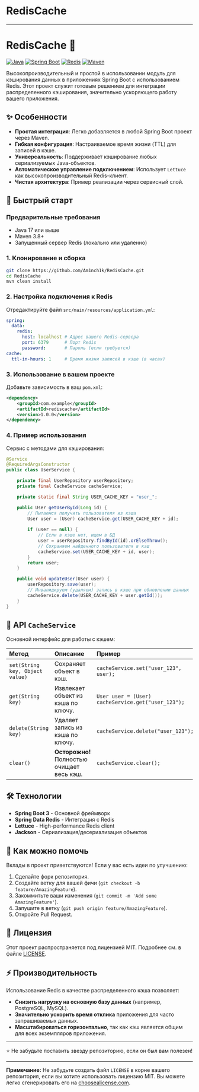 # RedisCache


---

# RedisCache 🚀

[![Java](https://img.shields.io/badge/Java-17%2B-orange?logo=openjdk)](https://www.java.com/)
[![Spring Boot](https://img.shields.io/badge/Spring%20Boot-3.1.5-brightgreen?logo=springboot)](https://spring.io/projects/spring-boot)
[![Redis](https://img.shields.io/badge/Redis-7.0+-red?logo=redis)](https://redis.io/)
[![Maven](https://img.shields.io/badge/Maven-3.8%2B-blue?logo=apache-maven)](https://maven.apache.org/)

Высокопроизводительный и простой в использовании модуль для кэширования данных в приложениях Spring Boot с использованием Redis. Этот проект служит готовым решением для интеграции распределенного кэширования, значительно ускоряющего работу вашего приложения.

## ✨ Особенности

*   **Простая интеграция**: Легко добавляется в любой Spring Boot проект через Maven.
*   **Гибкая конфигурация**: Настраиваемое время жизни (TTL) для записей в кэше.
*   **Универсальность**: Поддерживает кэширование любых сериализуемых Java-объектов.
*   **Автоматическое управление подключением**: Использует `Lettuce` как высокопроизводительный Redis-клиент.
*   **Чистая архитектура**: Пример реализации через сервисный слой.

## 🚀 Быстрый старт

### Предварительные требования

*   Java 17 или выше
*   Maven 3.8+
*   Запущенный сервер Redis (локально или удаленно)

### 1. Клонирование и сборка

```bash
git clone https://github.com/Am1nch1k/RedisCache.git
cd RedisCache
mvn clean install
```

### 2. Настройка подключения к Redis

Отредактируйте файл `src/main/resources/application.yml`:

```yaml
spring:
  data:
    redis:
      host: localhost # Адрес вашего Redis-сервера
      port: 6379      # Порт Redis
      password:       # Пароль (если требуется)
cache:
  ttl-in-hours: 1     # Время жизни записей в кэше (в часах)
```

### 3. Использование в вашем проекте

Добавьте зависимость в ваш `pom.xml`:

```xml
<dependency>
    <groupId>com.example</groupId>
    <artifactId>rediscache</artifactId>
    <version>1.0.0</version>
</dependency>
```

### 4. Пример использования

Сервис с методами для кэширования:

```java
@Service
@RequiredArgsConstructor
public class UserService {

    private final UserRepository userRepository;
    private final CacheService cacheService;

    private static final String USER_CACHE_KEY = "user_";

    public User getUserById(Long id) {
        // Пытаемся получить пользователя из кэша
        User user = (User) cacheService.get(USER_CACHE_KEY + id);
        
        if (user == null) {
            // Если в кэше нет, ищем в БД
            user = userRepository.findById(id).orElseThrow();
            // Сохраняем найденного пользователя в кэш
            cacheService.set(USER_CACHE_KEY + id, user);
        }
        return user;
    }

    public void updateUser(User user) {
        userRepository.save(user);
        // Инвалидируем (удаляем) запись в кэше при обновлении данных
        cacheService.delete(USER_CACHE_KEY + user.getId());
    }
}
```

## 📖 API `CacheService`

Основной интерфейс для работы с кэшем:

| Метод | Описание | Пример |
| :--- | :--- | :--- |
| `set(String key, Object value)` | Сохраняет объект в кэш. | `cacheService.set("user_123", user);` |
| `get(String key)` | Извлекает объект из кэша по ключу. | `User user = (User) cacheService.get("user_123");` |
| `delete(String key)` | Удаляет запись из кэша по ключу. | `cacheService.delete("user_123");` |
| `clear()` | **Осторожно!** Полностью очищает весь кэш. | `cacheService.clear();` |

## 🛠 Технологии

*   **Spring Boot 3** - Основной фреймворк
*   **Spring Data Redis** - Интеграция с Redis
*   **Lettuce** - High-performance Redis client
*   **Jackson** - Сериализация/десериализация объектов

## 🤝 Как можно помочь

Вклады в проект приветствуются! Если у вас есть идеи по улучшению:

1.  Сделайте форк репозитория.
2.  Создайте ветку для вашей фичи (`git checkout -b feature/AmazingFeature`).
3.  Закоммитьте ваши изменения (`git commit -m 'Add some AmazingFeature'`).
4.  Запушите в ветку (`git push origin feature/AmazingFeature`).
5.  Откройте Pull Request.

## 📄 Лицензия

Этот проект распространяется под лицензией MIT. Подробнее см. в файле [LICENSE](LICENSE).

## ⚡️ Производительность

Использование Redis в качестве распределенного кэша позволяет:
*   **Снизить нагрузку на основную базу данных** (например, PostgreSQL, MySQL).
*   **Значительно ускорить время отклика** приложения для часто запрашиваемых данных.
*   **Масштабироваться горизонтально**, так как кэш является общим для всех экземпляров приложения.

---

⭐ Не забудьте поставить звезду репозиторию, если он был вам полезен!

---
**Примечание:** Не забудьте создать файл `LICENSE` в корне вашего репозитория, если вы хотите использовать лицензию MIT. Вы можете легко сгенерировать его на [choosealicense.com](https://choosealicense.com/).
